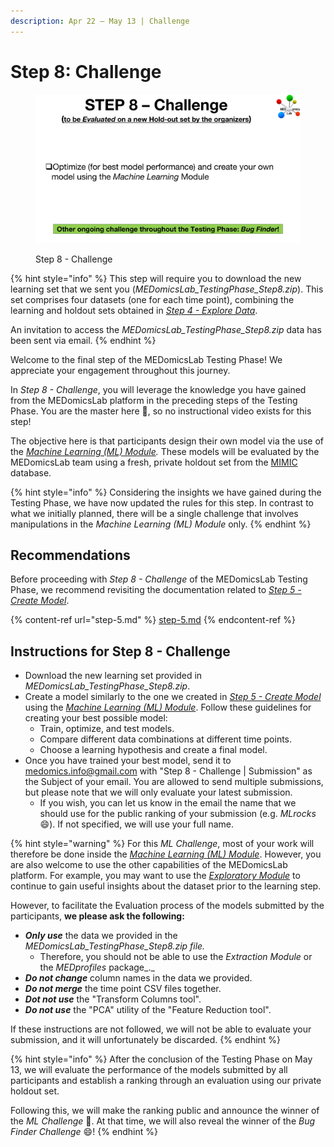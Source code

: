 ```yaml
---
description: Apr 22 – May 13 | Challenge
---
```


# Step 8: Challenge

<figure><img src="../.gitbook/assets/MicrosoftTeams-image (7).png" alt=""><figcaption><p>Step 8 - Challenge</p></figcaption></figure>

{% hint style="info" %}
This step will require you to download the new learning set that we sent you (_MEDomicsLab\_TestingPhase\_Step8.zip_). This set comprises four datasets (one for each time point), combining the learning and holdout sets obtained in [_Step 4 - Explore Data_](step-4.md).

An invitation to access the _MEDomicsLab\_TestingPhase\_Step8.zip_ data has been sent via email.
{% endhint %}

Welcome to the final step of the MEDomicsLab Testing Phase! We appreciate your engagement throughout this journey.

In _Step 8 - Challenge_, you will leverage the knowledge you have gained from the MEDomicsLab platform in the preceding steps of the Testing Phase. You are the master here :clap:, so no instructional video exists for this step!&#x20;

The objective here is that participants design their own model via the use of the [_Machine Learning (ML) Module_](https://medomics-udes.gitbook.io/medomicslab-docs/tutorials/development/learning-module)_._ These models will be evaluated by the MEDomicsLab team using a fresh, private holdout set from the [MIMIC](https://mimic.mit.edu/) database.&#x20;

{% hint style="info" %}
Considering the insights we have gained during the Testing Phase, we have now updated the rules for this step. In contrast to what we initially planned, there will be a single challenge that involves manipulations in the _Machine Learning (ML) Module_ only.
{% endhint %}

## Recommendations

Before proceeding with _Step 8 - Challenge_ of the MEDomicsLab Testing Phase, we recommend revisiting the documentation related to [_Step 5 - Create Model_](step-5.md).

{% content-ref url="step-5.md" %}
[step-5.md](step-5.md)
{% endcontent-ref %}

## Instructions for Step 8 - Challenge

* Download the new learning set provided in _MEDomicsLab\_TestingPhase\_Step8.zip_.
* Create a model similarly to the one we created in  [_Step 5 - Create Model_](step-5.md) using the [_Machine Learning (ML) Module_](https://medomics-udes.gitbook.io/medomicslab-docs/tutorials/development/learning-module). Follow these guidelines for creating your best possible model:
  * Train, optimize, and test models.
  * Compare different data combinations at different time points.
  * Choose a learning hypothesis and create a final model.
* Once you have trained your best model, send it to [medomics.info@gmail.com](mailto:medomics.info@gmail.com) with "Step 8 - Challenge | Submission" as the Subject of your email. You are allowed to send multiple submissions, but please note that we will only evaluate your latest submission.&#x20;
  * If you wish, you can let us know in the email the name that we should use for the public ranking of your submission (e.g. _MLrocks_ :smile:). If not specified, we will use your full name.&#x20;

{% hint style="warning" %}
For this _ML Challenge_, most of your work will therefore be done inside the [_Machine Learning (ML) Module_](https://medomics-udes.gitbook.io/medomicslab-docs/tutorials/development/learning-module).  However, you are also welcome to use the other capabilities of the MEDomicsLab platform. For example, you may want to use the [_Exploratory Module_](https://medomics-udes.gitbook.io/medomicslab-docs/tutorials/design/exploratory-module) to continue to gain useful insights about the dataset prior to the learning step.&#x20;

However, to facilitate the Evaluation process of the models submitted by the participants, **we please ask the following:**

* _**Only use**_ the data we provided in the  _MEDomicsLab\_TestingPhase\_Step8.zip file._
  * Therefore, you should not be able to use the _Extraction Module_ or the _MEDprofiles_ package_._&#x20;
* _**Do not change**_ column names in the data we provided.
* _**Do not merge**_ the time point CSV files together.&#x20;
* _**Dot not use**_ the "Transform Columns tool".&#x20;
* _**Do not use**_ the "PCA" utility of the "Feature Reduction tool".

If these instructions are not followed, we will not be able to evaluate your submission, and it will unfortunately be discarded.&#x20;
{% endhint %}

{% hint style="info" %}
After the conclusion of the Testing Phase on May 13, we will evaluate the performance of the models submitted by all participants and establish a ranking through an evaluation using our private holdout set.

Following this, we will make the ranking public and announce the winner of the _ML Challenge_ :tada:. At that time, we will also reveal the winner of the _Bug Finder_ _Challenge_ :smile:!
{% endhint %}
